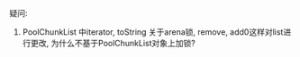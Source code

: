 疑问:

1. PoolChunkList 中iterator, toString 关于arena锁, remove, add0这样对list进行更改, 为什么不基于PoolChunkList对象上加锁?

